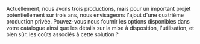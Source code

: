 Actuellement, nous avons trois productions, mais pour un important projet potentiellement sur trois ans, nous envisageons l'ajout d'une quatrième production privée. Pouvez-vous nous fournir les options disponibles dans votre catalogue ainsi que les détails sur la mise à disposition, l'utilisation, et bien sûr, les coûts associés à cette solution ?
